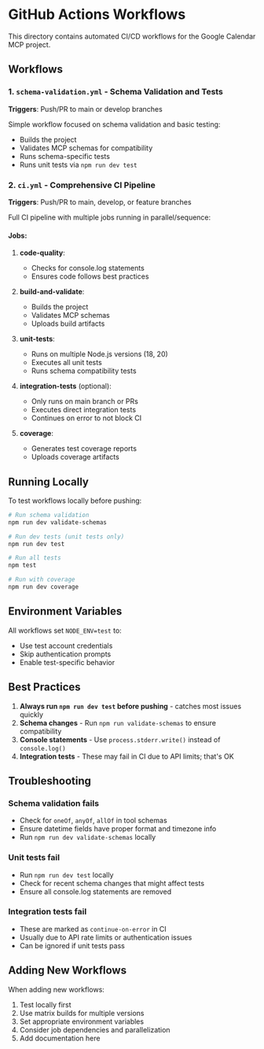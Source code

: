 # GitHub Actions Workflows

This directory contains automated CI/CD workflows for the Google Calendar MCP project.

## Workflows

### 1. `schema-validation.yml` - Schema Validation and Tests
**Triggers**: Push/PR to main or develop branches

Simple workflow focused on schema validation and basic testing:
- Builds the project
- Validates MCP schemas for compatibility
- Runs schema-specific tests
- Runs unit tests via `npm run dev test`

### 2. `ci.yml` - Comprehensive CI Pipeline
**Triggers**: Push/PR to main, develop, or feature branches

Full CI pipeline with multiple jobs running in parallel/sequence:

#### Jobs:
1. **code-quality**: 
   - Checks for console.log statements
   - Ensures code follows best practices

2. **build-and-validate**:
   - Builds the project
   - Validates MCP schemas
   - Uploads build artifacts

3. **unit-tests**:
   - Runs on multiple Node.js versions (18, 20)
   - Executes all unit tests
   - Runs schema compatibility tests

4. **integration-tests** (optional):
   - Only runs on main branch or PRs
   - Executes direct integration tests
   - Continues on error to not block CI

5. **coverage**:
   - Generates test coverage reports
   - Uploads coverage artifacts

## Running Locally

To test workflows locally before pushing:

```bash
# Run schema validation
npm run dev validate-schemas

# Run dev tests (unit tests only)
npm run dev test

# Run all tests
npm test

# Run with coverage
npm run dev coverage
```

## Environment Variables

All workflows set `NODE_ENV=test` to:
- Use test account credentials
- Skip authentication prompts
- Enable test-specific behavior

## Best Practices

1. **Always run `npm run dev test` before pushing** - catches most issues quickly
2. **Schema changes** - Run `npm run validate-schemas` to ensure compatibility
3. **Console statements** - Use `process.stderr.write()` instead of `console.log()`
4. **Integration tests** - These may fail in CI due to API limits; that's OK

## Troubleshooting

### Schema validation fails
- Check for `oneOf`, `anyOf`, `allOf` in tool schemas
- Ensure datetime fields have proper format and timezone info
- Run `npm run dev validate-schemas` locally

### Unit tests fail
- Run `npm run dev test` locally
- Check for recent schema changes that might affect tests
- Ensure all console.log statements are removed

### Integration tests fail
- These are marked as `continue-on-error` in CI
- Usually due to API rate limits or authentication issues
- Can be ignored if unit tests pass

## Adding New Workflows

When adding new workflows:
1. Test locally first
2. Use matrix builds for multiple versions
3. Set appropriate environment variables
4. Consider job dependencies and parallelization
5. Add documentation here